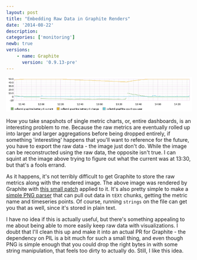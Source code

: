 ```yaml
---
layout: post
title: "Embedding Raw Data in Graphite Renders"
date: '2014-08-22'
description:
categories: ['monitoring']
newb: true
versions:
    - name: Graphite
      version: '0.9.13-pre'
---
```


<img src="/assets/media/graphite-embedding/render.png" />

How you take snapshots of single metric charts, or, entire dashboards, is an interesting problem to me. Because the raw metrics are eventually rolled up into larger and larger aggregations before being dropped entirely, if something 'interesting' happens that you'll want to reference for the future, you have to export the raw data - the image just don't do. While the image can be reconstructed using the raw data, the opposite isn't true. I can squint at the image above trying to figure out what the current was at 13:30, but that's a fools errand.

As it happens, it's not terribly difficult to get Graphite to store the raw metrics along with the rendered image. The above image was rendered by Graphite with <a href="https://gist.github.com/markolson/ecd6e46a9bea9878b3d1#file-embed-patch">this small patch</a> applied to it. It's also pretty simple to make a <a href="https://gist.github.com/markolson/ecd6e46a9bea9878b3d1#file-parser-rb">simple PNG parser</a> that can pull out data in `tEXt` chunks, getting the metric name and timeseries points. Of course, running `strings` on the file can get you that as well, since it's stored in plain text.

I have no idea if this is actually useful, but there's something appealing to me about being able to more easily keep raw data with visualizations. I doubt that I'll clean this up and make it into an actual PR for Graphite - the dependency on PIL is a bit much for such a small thing, and even though PNG is simple enough that you could drop the right bytes in with some string manipulation, that feels too dirty to actually do. Still, I like this idea.
